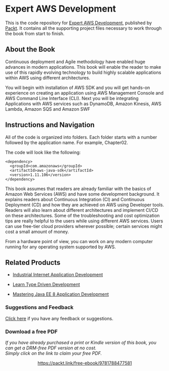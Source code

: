 


# Expert AWS Development
This is the code repository for [Expert AWS Development](https://www.packtpub.com/virtualization-and-cloud/expert-aws-development?utm_source=github&utm_medium=repository&utm_campaign=9781788477581), published by [Packt](https://www.packtpub.com/?utm_source=github). It contains all the supporting project files necessary to work through the book from start to finish.
## About the Book
Continuous deployment and Agile methodology have enabled huge advances in modern applications. This book will enable the reader to make use of this rapidly evolving technology to build highly scalable applications within AWS using different architectures.

You will begin with installation of AWS SDK and you will get hands-on experience on creating an application using AWS Management Console and AWS Command Line Interface (CLI). Next you will be integrating Applications with AWS services such as DynamoDB, Amazon Kinesis, AWS Lambda, Amazon SQS and Amazon SWF


## Instructions and Navigation
All of the code is organized into folders. Each folder starts with a number followed by the application name. For example, Chapter02.



The code will look like the following:
```
<dependency>
  <groupId>com.amazonaws</groupId>
  <artifactId>aws-java-sdk</artifactId>
  <version>1.11.106</version>
</dependency>
```

This book assumes that readers are already familiar with the basics of Amazon Web Services (AWS) and have some development background. It explains readers about Continuous Integration (CI) and Continuous Deployment (CD) and how they are achieved on AWS using Developer tools. Readers will also learn about different architectures and implement CI/CD on these architectures. Some of the troubleshooting and cost optimization tips are really helpful to the users while using different AWS services. Users can use free-tier cloud providers wherever possible; certain services might cost a small amount of money.

From a hardware point of view, you can work on any modern computer running for any operating system supported by AWS.

## Related Products
* [Industrial Internet Application Development](https://www.packtpub.com/application-development/industrial-internet-application-development?utm_source=github&utm_medium=repository&utm_campaign=9781788298599)

* [Learn Type Driven Development](https://www.packtpub.com/application-development/learn-type-driven-development?utm_source=github&utm_medium=repository&utm_campaign=9781788838016)

* [Mastering Java EE 8 Application Development](https://www.packtpub.com/application-development/mastering-java-ee-8-application-development?utm_source=github&utm_medium=repository&utm_campaign=9781786469205)

### Suggestions and Feedback
[Click here](https://docs.google.com/forms/d/e/1FAIpQLSe5qwunkGf6PUvzPirPDtuy1Du5Rlzew23UBp2S-P3wB-GcwQ/viewform) if you have any feedback or suggestions.
### Download a free PDF

 <i>If you have already purchased a print or Kindle version of this book, you can get a DRM-free PDF version at no cost.<br>Simply click on the link to claim your free PDF.</i>
<p align="center"> <a href="https://packt.link/free-ebook/9781788477581">https://packt.link/free-ebook/9781788477581 </a> </p>
